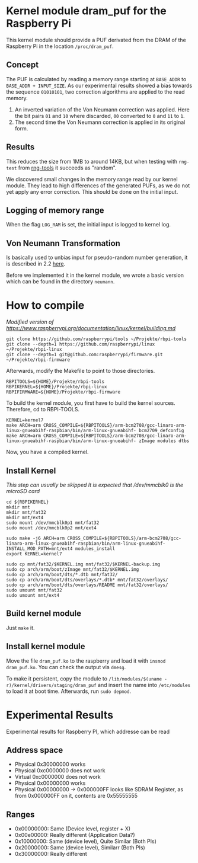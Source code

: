 # Kernel module dram_puf for the Raspberry Pi

This kernel module should provide a PUF derivated from the DRAM of the
Raspberry Pi in the location `/proc/dram_puf`.

## Concept
The PUF is calculated by reading a memory range starting at `BASE_ADDR` to
`BASE_ADDR + INPUT_SIZE`.  As our experimental results showed a bias towards
the sequence `01010101`, two correction algorithms are applied to the read
memory.

1. An inverted variation of the Von Neumann correction was applied. Here the
   bit pairs `01` and `10` where discarded, `00` converted to `0` and `11` to
   `1`.
2. The second time the Von Neumann correction is applied in its original form.

## Results
This reduces the size from 1MB to around 14KB, but when testing with `rng-test` from [rng-tools](https://wiki.archlinux.org/index.php/Rng-tools) it succeeds as "random".

We discovered small changes in the memory range read by our kernel module.
They lead to high differences of the generated PUFs, as we do not yet apply any error correction.
This should be done on the initial input.

## Logging of memory range
When the flag `LOG_RAM` is set, the initial input is logged to kernel log.

## Von Neumann Transformation
Is basically used to unbias input for pseudo-random number generation, it is described in 2.2 [here](https://link.springer.com/content/pdf/10.1007%2F978-3-642-21040-2_12.pdf).

Before we implemented it in the kernel module, we wrote a basic version which can be found in the directory `neumann`.

# How to compile
*Modified version of https://www.raspberrypi.org/documentation/linux/kernel/building.md*

    git clone https://github.com/raspberrypi/tools ~/Projekte/rbpi-tools
    git clone --depth=1 https://github.com/raspberrypi/linux ~/Projekte/rbpi-linux
    git clone --depth=1 git@github.com:raspberrypi/firmware.git ~/Projekte/rbpi-firmware

Afterwards, modify the Makefile to point to those directories.

    RBPITOOLS=${HOME}/Projekte/rbpi-tools
    RBPIKERNEL=${HOME}/Projekte/rbpi-linux
    RBPIFIRMWARE=${HOME}/Projekte/rbpi-firmware

To build the kernel module, you first have to build the kernel sources.
Therefore, cd to RBPI-TOOLS.

    KERNEL=kernel7
    make ARCH=arm CROSS_COMPILE=${RBPITOOLS}/arm-bcm2708/gcc-linaro-arm-linux-gnueabihf-raspbian/bin/arm-linux-gnueabihf- bcm2709_defconfig
    make ARCH=arm CROSS_COMPILE=${RBPITOOLS}/arm-bcm2708/gcc-linaro-arm-linux-gnueabihf-raspbian/bin/arm-linux-gnueabihf- zImage modules dtbs

Now, you have a compiled kernel.

## Install Kernel
*This step can usually be skipped*
*It is expected that /dev/mmcblk0 is the microSD card*

    cd ${RBPIKERNEL}
    mkdir mnt
    mkdir mnt/fat32
    mkdir mnt/ext4
    sudo mount /dev/mmcblk0p1 mnt/fat32
    sudo mount /dev/mmcblk0p2 mnt/ext4

    sudo make -j6 ARCH=arm CROSS_COMPILE=${RBPITOOLS}/arm-bcm2708/gcc-linaro-arm-linux-gnueabihf-raspbian/bin/arm-linux-gnueabihf- INSTALL_MOD_PATH=mnt/ext4 modules_install
    export KERNEL=kernel7

    sudo cp mnt/fat32/$KERNEL.img mnt/fat32/$KERNEL-backup.img
    sudo cp arch/arm/boot/zImage mnt/fat32/$KERNEL.img
    sudo cp arch/arm/boot/dts/*.dtb mnt/fat32/
    sudo cp arch/arm/boot/dts/overlays/*.dtb* mnt/fat32/overlays/
    sudo cp arch/arm/boot/dts/overlays/README mnt/fat32/overlays/
    sudo umount mnt/fat32
    sudo umount mnt/ext4

## Build kernel module
Just `make` it.

## Install kernel module
Move the file `dram_puf.ko` to the raspberry and load it with `insmod dram_puf.ko`. You can check the output via `dmesg`.

To make it persistent, copy the module to `/lib/modules/$(uname -r)/kernel/drivers/staging/dram_puf` and insert the name into `/etc/modules` to load it at boot time. Afterwards, run `sudo depmod`.

# Experimental Results
Experimental results for Raspberry PI, which addresse can be read

## Address space
* Physical 0x30000000 works
* Physical 0xc0000000 does not work
* Virtual 0xc0000000 does not work
* Physical 0x00000000 works
* Physical 0x00000000 -> 0x000000FF looks like SDRAM Register, as from 0x000000FF on it, contents are 0x55555555

## Ranges
* 0x00000000: Same (Device level, register + X)
* 0x00e00000: Really different (Application Data?)
* 0x10000000: Same (device level), Quite Similar (Both PIs)
* 0x20000000: Same (device level), Similarr (Both PIs)
* 0x30000000: Really different
